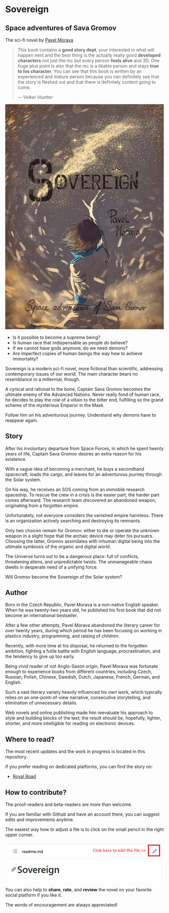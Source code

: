 # Sovereign

## Space adventures of Sava Gromov

The sci-fi novel by [Pavel Morava](https://blog.pavelmorava.com/)

> This book contains a **good story dept**, your interested in what will happen next and the best thing is the actually really good **developed characters** not just the mc but every person **feels alive** and 3D. One huge plus point is also that the mc is a likable person and stays **true to his character**. You can see that this book is written by an experienced and mature person because you can definitely see that the story is fleshed out and that there is definitely content going to come.
>
> -- <cite>Volker Huetter</cite>

![Sovereign](source/images/sovereign_frontpage_small.jpg)

* Is it possible to become a supreme being?
* Is human race that indispensable as people do believe?
* If we cannot have gods anymore, do we need demons?
* Are imperfect copies of human beings the way how to achieve immortality?

Sovereign is a modern sci-fi novel, more fictional than scientific, addressing contemporary issues of our world. The main character bears no resemblance to a millennial, though.

A cynical and rational to the bone, Captain Sava Gromov becomes the ultimate enemy of the Advanced Nations. Never really fond of human race, he decides to play the role of a villain to the bitter end, fulfilling so the grand scheme of the mysterious Emperor in the Mask.

Follow him on his adventurous journey. Understand why demons have to reappear again.

## Story

After his involuntary departure from Space Forces, in which he spent twenty years of life, Captain Sava Gromov desires an extra reason for his existence.

With a vague idea of becoming a merchant, he buys a secondhand spacecraft, loads the cargo, and leaves for an adventurous journey through the Solar system.

On his way, he receives an SOS coming from an immobile research spaceship. To rescue the crew in a crisis is the easier part; the harder part comes afterward. The research team discovered an abandoned weapon, originating from a forgotten empire.

Unfortunately, not everyone considers the vanished empire harmless. There is an organization actively searching and destroying its remnants.

Only two choices remain for Gromov: either to die or operate the unknown weapon in a slight hope that the archaic device may deter his pursuers. Choosing the latter, Gromov assimilates with inhuman digital being into the ultimate symbiosis of the organic and digital world.

The Universe turns out to be a dangerous place: full of conflicts, threatening aliens, and unpredictable twists. The unmanageable chaos dwells in desperate need of a unifying force.

Will Gromov become the Sovereign of the Solar system?

## Author

Born in the Czech Republic, Pavel Morava is a non-native English speaker. When he was twenty-two years old, he published his first book that did not become an international bestseller.

After a few other attempts, Pavel Morava abandoned the literary career for over twenty years, during which period he has been focusing on working in plastics industry, programming, and raising of children.

Recently, with more time at his disposal, he returned to the forgotten ambition, fighting a futile battle with English language, procrastination, and the tendency to give up too early.

Being vivid reader of not Anglo-Saxon origin, Pavel Morava was fortunate enough to experience books from different countries, including Czech, Russian, Polish,  Chinese, Swedish, Dutch, Japanese, French, German, and English.  

Such a vast literary variety heavily influenced his own work, which typically relies on an one-point-of-view narrative, consecutive storytelling, and elimination of unnecessary details.

Web novels and online publishing made him reevaluate his approach to style and building blocks of the text; the result should be, hopefully, lighter, shorter, and more intelligible for reading on electronic devices.

## Where to read?

The most recent updates and the work in progress is located in this repository.

If you prefer reading on dedicated platforms, you can find the story on:

* [Royal Road](https://www.royalroad.com/fiction/26615/sovereign)

## How to contribute?

The proof-readers and beta-readers are more than welcome.

If you are familiar with Github and have an account there, you can suggest edits and improvements anytime.

The easiest way how to adjust a file is to click on the small pencil in the right upper corner.

![how to edit a file](source/images/how_to_edit_sovereign_on_github.png)

You can also help to **share**, **rate**, and **review** the novel on your favorite social platform if you like it.

The words of encouragement are always appreciated!
